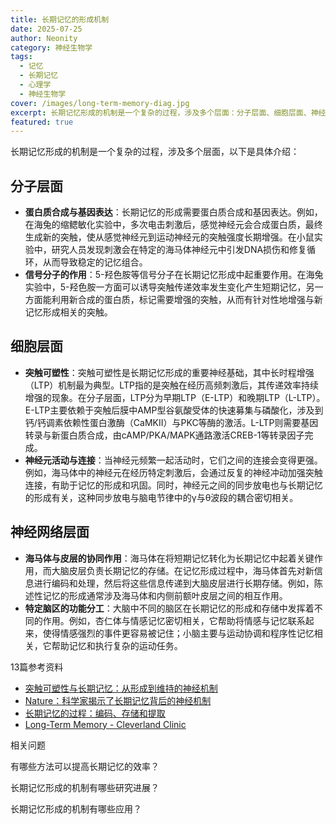 ```yaml
---
title: 长期记忆的形成机制
date: 2025-07-25
author: Neonity
category: 神经生物学
tags:
  - 记忆
  - 长期记忆
  - 心理学
  - 神经生物学
cover: /images/long-term-memory-diag.jpg
excerpt: 长期记忆形成的机制是一个复杂的过程，涉及多个层面：分子层面、细胞层面、神经网络层面
featured: true
---
```

长期记忆形成的机制是一个复杂的过程，涉及多个层面，以下是具体介绍：

## 分子层面

- **蛋白质合成与基因表达**：长期记忆的形成需要蛋白质合成和基因表达。例如，在海兔的缩鳃敏化实验中，多次电击刺激后，感觉神经元会合成蛋白质，最终生成新的突触，使从感觉神经元到运动神经元的突触强度长期增强。在小鼠实验中，研究人员发现刺激会在特定的海马体神经元中引发DNA损伤和修复循环，从而导致稳定的记忆组合。
- **信号分子的作用**：5-羟色胺等信号分子在长期记忆形成中起重要作用。在海兔实验中，5-羟色胺一方面可以诱导突触传递效率发生变化产生短期记忆，另一方面能利用新合成的蛋白质，标记需要增强的突触，从而有针对性地增强与新记忆形成相关的突触。

## 细胞层面

- **突触可塑性**：突触可塑性是长期记忆形成的重要神经基础，其中长时程增强（LTP）机制最为典型。LTP指的是突触在经历高频刺激后，其传递效率持续增强的现象。在分子层面，LTP分为早期LTP（E-LTP）和晚期LTP（L-LTP）。E-LTP主要依赖于突触后膜中AMP型谷氨酸受体的快速募集与磷酸化，涉及到钙/钙调素依赖性蛋白激酶（CaMKII）与PKC等酶的激活。L-LTP则需要基因转录与新蛋白质合成，由cAMP/PKA/MAPK通路激活CREB-1等转录因子完成。
- **神经元活动与连接**：当神经元频繁一起活动时，它们之间的连接会变得更强。例如，海马体中的神经元在经历特定刺激后，会通过反复的神经冲动加强突触连接，有助于记忆的形成和巩固。同时，神经元之间的同步放电也与长期记忆的形成有关，这种同步放电与脑电节律中的γ与θ波段的耦合密切相关。

## 神经网络层面

- **海马体与皮层的协同作用**：海马体在将短期记忆转化为长期记忆中起着关键作用，而大脑皮层负责长期记忆的存储。在记忆形成过程中，海马体首先对新信息进行编码和处理，然后将这些信息传递到大脑皮层进行长期存储。例如，陈述性记忆的形成通常涉及海马体和内侧前额叶皮层之间的相互作用。
- **特定脑区的功能分工**：大脑中不同的脑区在长期记忆的形成和存储中发挥着不同的作用。例如，杏仁体与情感记忆密切相关，它帮助将情感与记忆联系起来，使得情感强烈的事件更容易被记住；小脑主要与运动协调和程序性记忆相关，它帮助记忆和执行复杂的运动任务。

13篇参考资料
- [突触可塑性与长期记忆：从形成到维持的神经机制](https://mp.weixin.qq.com/s/Mwbajse4yKvAi7GdPSvhSQ)
- [Nature：科学家揭示了长期记忆背后的神经机制](https://mp.weixin.qq.com/s/ZyWWZ_WMt88-2XzkmSDomA)
- [长期记忆的过程：编码、存储和提取](https://mp.weixin.qq.com/s/y8Em7rubAhIl7zTBDZy6Pw)
- [Long-Term Memory - Cleverland Clinic](https://my.clevelandclinic.org/health/articles/long-term-memory)

相关问题

有哪些方法可以提高长期记忆的效率？

长期记忆形成的机制有哪些研究进展？

长期记忆形成的机制有哪些应用？